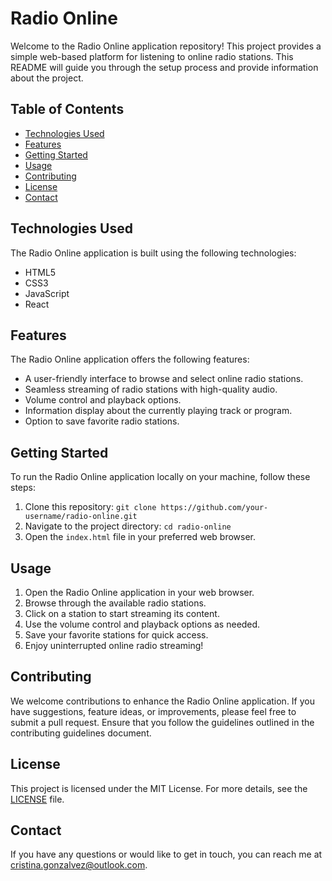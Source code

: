 # Radio Online

Welcome to the Radio Online application repository! This project provides a simple web-based platform for listening to online radio stations. This README will guide you through the setup process and provide information about the project.

## Table of Contents

- [Technologies Used](#technologies-used)
- [Features](#features)
- [Getting Started](#getting-started)
- [Usage](#usage)
- [Contributing](#contributing)
- [License](#license)
- [Contact](#contact)

## Technologies Used

The Radio Online application is built using the following technologies:

- HTML5
- CSS3
- JavaScript
- React

## Features

The Radio Online application offers the following features:

- A user-friendly interface to browse and select online radio stations.
- Seamless streaming of radio stations with high-quality audio.
- Volume control and playback options.
- Information display about the currently playing track or program.
- Option to save favorite radio stations.

## Getting Started

To run the Radio Online application locally on your machine, follow these steps:

1. Clone this repository: `git clone https://github.com/your-username/radio-online.git`
2. Navigate to the project directory: `cd radio-online`
3. Open the `index.html` file in your preferred web browser.

## Usage

1. Open the Radio Online application in your web browser.
2. Browse through the available radio stations.
3. Click on a station to start streaming its content.
4. Use the volume control and playback options as needed.
5. Save your favorite stations for quick access.
6. Enjoy uninterrupted online radio streaming!

## Contributing

We welcome contributions to enhance the Radio Online application. If you have suggestions, feature ideas, or improvements, please feel free to submit a pull request. Ensure that you follow the guidelines outlined in the contributing guidelines document.

## License

This project is licensed under the MIT License. For more details, see the [LICENSE](LICENSE) file.

## Contact

If you have any questions or would like to get in touch, you can reach me at cristina.gonzalvez@outlook.com.
